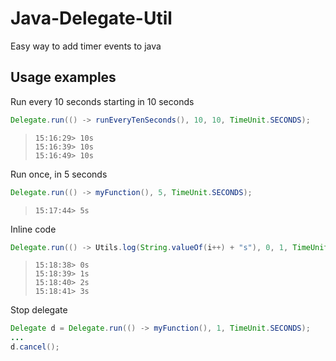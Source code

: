 # Java-Delegate-Util
Easy way to add timer events to java

## Usage examples

Run every 10 seconds starting in 10 seconds
```java
Delegate.run(() -> runEveryTenSeconds(), 10, 10, TimeUnit.SECONDS);
```

>```
> 15:16:29> 10s
> 15:16:39> 10s
> 15:16:49> 10s

Run once, in 5 seconds
```java
Delegate.run(() -> myFunction(), 5, TimeUnit.SECONDS);
```

>```
> 15:17:44> 5s
> 

Inline code
```java
Delegate.run(() -> Utils.log(String.valueOf(i++) + "s"), 0, 1, TimeUnit.SECONDS);
```

>```
> 15:18:38> 0s
> 15:18:39> 1s
> 15:18:40> 2s
> 15:18:41> 3s

Stop delegate

```java
Delegate d = Delegate.run(() -> myFunction(), 1, TimeUnit.SECONDS);
...
d.cancel();
```
